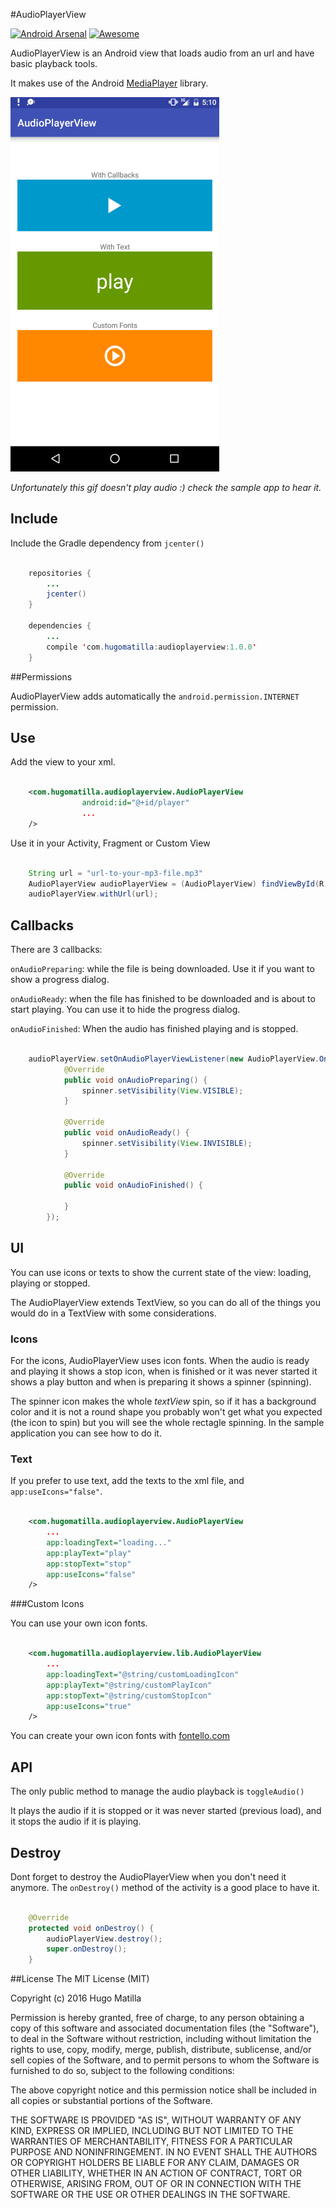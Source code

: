 #AudioPlayerView

[![Android Arsenal](https://img.shields.io/badge/Android%20Arsenal-AudioPlayerView-green.svg?style=true)](https://android-arsenal.com/details/1/3140)
[![Awesome](https://cdn.rawgit.com/sindresorhus/awesome/d7305f38d29fed78fa85652e3a63e154dd8e8829/media/badge.svg)](https://github.com/sindresorhus/awesome)


AudioPlayerView is an Android view that loads audio from an url and have basic playback tools.

It makes use of the Android [MediaPlayer](http://developer.android.com/intl/es/reference/android/media/MediaPlayer.html) library.

![alt text](./art/AudioPlayerView-Sample.gif)  

_Unfortunately this gif doesn't play audio :) check the sample app to hear it._


## Include

Include the Gradle dependency from `jcenter()`

```java

    repositories {
        ...
        jcenter()
    }

    dependencies {
        ...
        compile 'com.hugomatilla:audioplayerview:1.0.0'
    }
```

##Permissions

AudioPlayerView adds automatically the `android.permission.INTERNET`  permission.

## Use

Add the view to your xml.

```xml

    <com.hugomatilla.audioplayerview.AudioPlayerView
                android:id="@+id/player"
                ...
    />
```

Use it in your Activity, Fragment or Custom View
```java
    
    String url = "url-to-your-mp3-file.mp3"
    AudioPlayerView audioPlayerView = (AudioPlayerView) findViewById(R.id.player);
    audioPlayerView.withUrl(url);
```

## Callbacks
There are 3 callbacks:

`onAudioPreparing`: while the file is being downloaded. Use it if you want to show a progress dialog.

`onAudioReady`: when the file has finished to be downloaded and is about to start playing. You can use it to hide the progress dialog.

`onAudioFinished`: When the audio has finished playing and is stopped.

```java
    
    audioPlayerView.setOnAudioPlayerViewListener(new AudioPlayerView.OnAudioPlayerViewListener() {
            @Override
            public void onAudioPreparing() {
                spinner.setVisibility(View.VISIBLE);
            }

            @Override
            public void onAudioReady() {
                spinner.setVisibility(View.INVISIBLE);
            }

            @Override
            public void onAudioFinished() {

            }
        });
```

## UI
You can use icons or texts to show the current state of the view: loading, playing or stopped.

The AudioPlayerView extends TextView, so you can do all of the things you would do in a TextView with some considerations.

### Icons
For the icons, AudioPlayerView uses icon fonts. When the audio is ready and playing it shows a stop icon, when is finished or it was never started it shows a play button and when is preparing it shows a spinner (spinning).

The spinner icon makes the whole _textView_ spin, so if it has a background color and it is not a round shape you probably won't get what you expected (the icon to spin) but you will see the whole rectagle spinning. In the sample application you can see how to do it.

### Text
If you prefer to use text, add the texts to the xml file, and `app:useIcons="false"`.

```xml

    <com.hugomatilla.audioplayerview.AudioPlayerView
        ...
        app:loadingText="loading..."
        app:playText="play"
        app:stopText="stop"
        app:useIcons="false"
    />
``` 

###Custom Icons

You can use your own icon fonts.

```xml

    <com.hugomatilla.audioplayerview.lib.AudioPlayerView
        ...
        app:loadingText="@string/customLoadingIcon"
        app:playText="@string/customPlayIcon"
        app:stopText="@string/customStopIcon"
        app:useIcons="true"
    />
``` 

You can create your own icon fonts with [fontello.com](http://fontello.com/)

## API 

The only public method to manage the audio playback is `toggleAudio()` 

It plays the audio if it is stopped or it was never started (previous load), and it stops the audio if it is playing. 

## Destroy

Dont forget to destroy the AudioPlayerView when you don't need it anymore. The `onDestroy()` method of the activity is a good place to have it.

```java

    @Override
    protected void onDestroy() {
        audioPlayerView.destroy();
        super.onDestroy();
    }
```

##License
The MIT License (MIT)

Copyright (c) 2016 Hugo Matilla

Permission is hereby granted, free of charge, to any person obtaining a copy
of this software and associated documentation files (the "Software"), to deal
in the Software without restriction, including without limitation the rights
to use, copy, modify, merge, publish, distribute, sublicense, and/or sell
copies of the Software, and to permit persons to whom the Software is
furnished to do so, subject to the following conditions:

The above copyright notice and this permission notice shall be included in all
copies or substantial portions of the Software.

THE SOFTWARE IS PROVIDED "AS IS", WITHOUT WARRANTY OF ANY KIND, EXPRESS OR
IMPLIED, INCLUDING BUT NOT LIMITED TO THE WARRANTIES OF MERCHANTABILITY,
FITNESS FOR A PARTICULAR PURPOSE AND NONINFRINGEMENT. IN NO EVENT SHALL THE
AUTHORS OR COPYRIGHT HOLDERS BE LIABLE FOR ANY CLAIM, DAMAGES OR OTHER
LIABILITY, WHETHER IN AN ACTION OF CONTRACT, TORT OR OTHERWISE, ARISING FROM,
OUT OF OR IN CONNECTION WITH THE SOFTWARE OR THE USE OR OTHER DEALINGS IN THE
SOFTWARE.